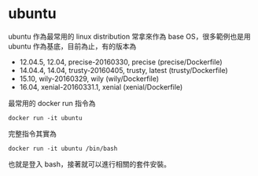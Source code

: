 ubuntu
======

ubuntu 作為最常用的 linux distribution 常拿來作為 base OS，很多範例也是用 ubuntu 作為基底，目前為止，有的版本為

-	12.04.5, 12.04, precise-20160330, precise (precise/Dockerfile)
-	14.04.4, 14.04, trusty-20160405, trusty, latest (trusty/Dockerfile)
-	15.10, wily-20160329, wily (wily/Dockerfile)
-	16.04, xenial-20160331.1, xenial (xenial/Dockerfile)

最常用的 docker run 指令為

`docker run -it ubuntu`

完整指令其實為

`docker run -it ubuntu /bin/bash`

也就是登入 bash，接著就可以進行相關的套件安裝。
